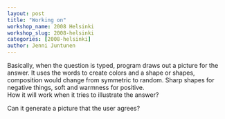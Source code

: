 ```yaml
---
layout: post
title: "Working on"
workshop_name: 2008 Helsinki 
workshop_slug: 2008-helsinki
categories: [2008-helsinki]
author: Jenni Juntunen
---
```

<p>
Basically, when the question is typed, program draws out a picture for the answer. It uses the words to create colors and a shape or shapes, composition would change from symmetric to random. Sharp shapes for negative things, soft and warmness for positive.<br />
How it will work when it tries to illustrate the answer?
</p>
<p>
Can it generate a picture that the user agrees?
</p>

